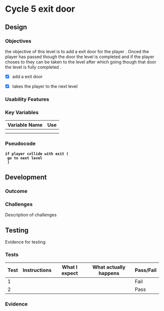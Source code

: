 # Cycle 5 exit door

##

## Design

### Objectives

the objective of this level is to add a exit door for the player . Onced the player has passed though the door the level is completed and if the player choses to they can be  taken to the level after which going though that door the level is fully completed .

* [x] add a exit door
* [x] takes the player to the next level     &#x20;





### Usability Features

&#x20;&#x20;

### Key Variables

| Variable Name | Use |
| ------------- | --- |
|               |     |
|               |     |

### Pseudocode

<pre><code><strong>if player collide with exit (
</strong><strong> go to next level
</strong><strong> )</strong></code></pre>

## Development

### Outcome

### Challenges

Description of challenges

## Testing

Evidence for testing

### Tests

| Test | Instructions | What I expect | What actually happens | Pass/Fail |
| ---- | ------------ | ------------- | --------------------- | --------- |
| 1    |              |               |                       | Fail      |
| 2    |              |               |                       | Pass      |

### Evidence
